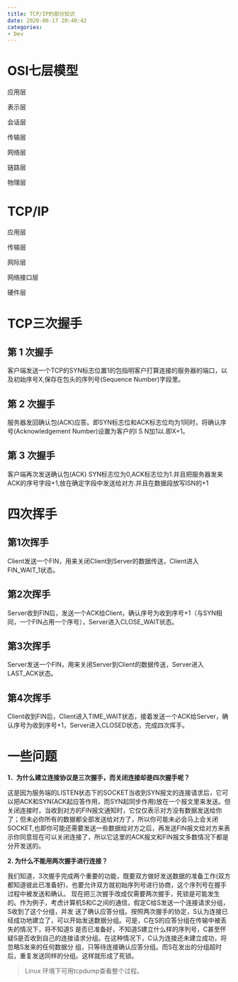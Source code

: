 ```yaml
---
title: TCP/IP的部分知识
date: 2020-06-17 20:40:42
categories: 
- Dev
---
```


# OSI七层模型

应用层

表示层

会话层

传输层

网络层

链路层

物理层

# TCP/IP

应用层

传输层

网际层

网络接口层

硬件层



# TCP三次握手



## 第 1 次握手

客户端发送一个TCP的SYN标志位置1的包指明客户打算连接的服务器的端口，以及初始序号X,保存在包头的序列号(Sequence Number)字段里。



## 第 2 次握手

服务器发回确认包(ACK)应答。即SYN标志位和ACK标志位均为1同时，将确认序号(Acknowledgement Number)设置为客户的I S N加1以.即X+1。



## 第 3 次握手

客户端再次发送确认包(ACK) SYN标志位为0,ACK标志位为1.并且把服务器发来ACK的序号字段+1,放在确定字段中发送给对方.并且在数据段放写ISN的+1



# 四次挥手



## 第1次挥手

Client发送一个FIN，用来关闭Client到Server的数据传送，Client进入FIN_WAIT_1状态。



## 第2次挥手

Server收到FIN后，发送一个ACK给Client，确认序号为收到序号+1（与SYN相同，一个FIN占用一个序号），Server进入CLOSE_WAIT状态。



## 第3次挥手

Server发送一个FIN，用来关闭Server到Client的数据传送，Server进入LAST_ACK状态。



## 第4次挥手

Client收到FIN后，Client进入TIME_WAIT状态，接着发送一个ACK给Server，确认序号为收到序号+1，Server进入CLOSED状态，完成四次挥手。



# 一些问题

**1．为什么建立连接协议是三次握手，而关闭连接却是四次握手呢？**

这是因为服务端的LISTEN状态下的SOCKET当收到SYN报文的连接请求后，它可以把ACK和SYN(ACK起应答作用，而SYN起同步作用)放在一个报文里来发送。但关闭连接时，当收到对方的FIN报文通知时，它仅仅表示对方没有数据发送给你了；但未必你所有的数据都全部发送给对方了，所以你可能未必会马上会关闭SOCKET,也即你可能还需要发送一些数据给对方之后，再发送FIN报文给对方来表示你同意现在可以关闭连接了，所以它这里的ACK报文和FIN报文多数情况下都是分开发送的。



**2. 为什么不能用两次握手进行连接？**

我们知道，3次握手完成两个重要的功能，既要双方做好发送数据的准备工作(双方都知道彼此已准备好)，也要允许双方就初始序列号进行协商，这个序列号在握手过程中被发送和确认。
  现在把三次握手改成仅需要两次握手，死锁是可能发生的。作为例子，考虑计算机S和C之间的通信，假定C给S发送一个连接请求分组，S收到了这个分组，并发 送了确认应答分组。按照两次握手的协定，S认为连接已经成功地建立了，可以开始发送数据分组。可是，C在S的应答分组在传输中被丢失的情况下，将不知道S 是否已准备好，不知道S建立什么样的序列号，C甚至怀疑S是否收到自己的连接请求分组。在这种情况下，C认为连接还未建立成功，将忽略S发来的任何数据分 组，只等待连接确认应答分组。而S在发出的分组超时后，重复发送同样的分组。这样就形成了死锁。



>   Linux 环境下可用tcpdump查看整个过程。
